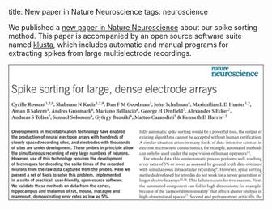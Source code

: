 title: New paper in Nature Neuroscience
tags: neuroscience

We published a [new paper in Nature Neuroscience](http://www.nature.com/neuro/journal/v19/n4/full/nn.4268.html) about our spike sorting method. This paper is accompanied by an open source software suite named [klusta](http://klusta.readthedocs.io/en/latest/), which includes automatic and manual programs for extracting spikes from large multielectrode recordings.

![Paper in Nature Neuroscience](/images/nn.png)
